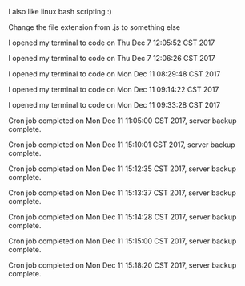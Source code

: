I also like linux bash scripting :)

Change the file extension from .js to something else

I opened my terminal to code on Thu Dec  7 12:05:52 CST 2017

I opened my terminal to code on Thu Dec  7 12:06:26 CST 2017

I opened my terminal to code on Mon Dec 11 08:29:48 CST 2017

I opened my terminal to code on Mon Dec 11 09:14:22 CST 2017

I opened my terminal to code on Mon Dec 11 09:33:28 CST 2017

Cron job completed on Mon Dec 11 11:05:00 CST 2017, server backup complete.

Cron job completed on Mon Dec 11 15:10:01 CST 2017, server backup complete.

Cron job completed on Mon Dec 11 15:12:35 CST 2017, server backup complete.

Cron job completed on Mon Dec 11 15:13:37 CST 2017, server backup complete.

Cron job completed on Mon Dec 11 15:14:28 CST 2017, server backup complete.

Cron job completed on Mon Dec 11 15:15:00 CST 2017, server backup complete.

Cron job completed on Mon Dec 11 15:18:20 CST 2017, server backup complete.
